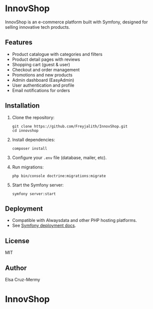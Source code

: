 # InnovShop

InnovShop is an e-commerce platform built with Symfony, designed for selling innovative tech products.

## Features

-   Product catalogue with categories and filters
-   Product detail pages with reviews
-   Shopping cart (guest & user)
-   Checkout and order management
-   Promotions and new products
-   Admin dashboard (EasyAdmin)
-   User authentication and profile
-   Email notifications for orders

## Installation

1. Clone the repository:

    ```
    git clone https://github.com/Freyjalith/InnovShop.git
    cd innovshop
    ```

2. Install dependencies:

    ```
    composer install
    ```

3. Configure your `.env` file (database, mailer, etc).

4. Run migrations:

    ```
    php bin/console doctrine:migrations:migrate
    ```

5. Start the Symfony server:
    ```
    symfony server:start
    ```

## Deployment

-   Compatible with Alwaysdata and other PHP hosting platforms.
-   See [Symfony deployment docs](https://symfony.com/doc/current/deployment.html).

## License

MIT

## Author

Elsa Cruz-Mermy
# InnovShop
